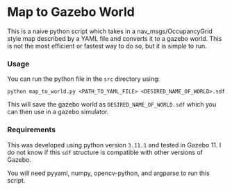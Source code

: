 # Map to Gazebo World

This is a naive python script which takes in a nav_msgs/OccupancyGrid style map described by a YAML file and converts it to a gazebo world. This is not the most 
efficient or fastest way to do so, but it is simple to run.

### Usage

You can run the python file in the `src` directory using:

```
python map_to_world.py <PATH_TO_YAML_FILE> <DESIRED_NAME_OF_WORLD>.sdf
```

This will save the gazebo world as `DESIRED_NAME_OF_WORLD.sdf` which you can then use in a gazebo simulator.

### Requirements

This was developed using python version `3.11.1` and tested in Gazebo 11. I do not know if this `sdf` structure is compatible with other versions of Gazebo.

You will need pyyaml, numpy, opencv-python, and argparse to run this script.
